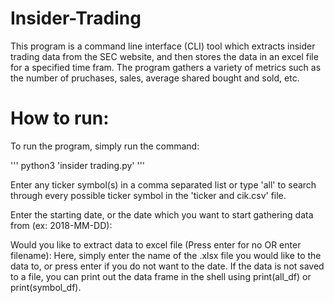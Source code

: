 # Insider-Trading

This program is a command line interface (CLI) tool which extracts insider trading data from the SEC website, and then stores the data in an excel file for a specified time fram. The program gathers a variety of metrics such as the number of pruchases, sales, average shared bought and sold, etc.

# How to run:

To run the program, simply run the command:

'''
python3 'insider trading.py'
'''

Enter any ticker symbol(s) in a comma separated list or type 'all' to search through every possible ticker symbol in the 'ticker and cik.csv' file.

Enter the starting date, or the date which you want to start gathering data from (ex: 2018-MM-DD):

Would you like to extract data to excel file (Press enter for no OR enter filename):
Here, simply enter the name of the .xlsx file you would like to the data to, or press enter if you do not want to the date. If the data is not saved to a file, you can print out the data frame in the shell using print(all_df) or print(symbol_df).
